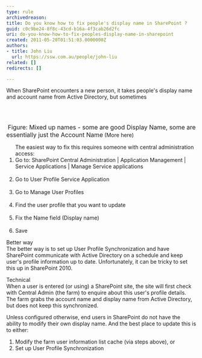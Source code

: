 ```yaml
---
type: rule
archivedreason: 
title: Do you know how to fix people's display name in SharePoint ?
guid: c0c9be24-8f8c-43cd-b16a-4f3cab26d2fc
uri: do-you-know-how-to-fix-peoples-display-name-in-sharepoint
created: 2011-05-20T01:51:03.0000000Z
authors:
- title: John Liu
  url: https://ssw.com.au/people/john-liu
related: []
redirects: []

---
```



When SharePoint encounters a new person, it takes people's display name and account name from Active Directory, but sometimes

<br><excerpt class='endintro'></excerpt><br>

  <img alt="" class="ms-rteCustom-ImageArea" src="/PublishingImages/MixUpNames.jpg" />&#160;<font class="ms-rteCustom-FigureNormal" size="+0">Figure&#58; Mixed up names - some are good Display Name, some are essentially just the Account Name</font> (More here) <br>
<ol>The easiest way to fix this requires someone with central administration access&#58;
    <li>Go to&#58; SharePoint Central Administration | Application Management | Service Applications | Manage Service applications <br>
    <img alt="" class="ms-rteCustom-ImageArea" src="/PublishingImages/ServiceApplication.jpg" /></li>
    <li>Go to User Profile Service Application<br>
    <img alt="" class="ms-rteCustom-ImageArea" src="/PublishingImages/UserProfileServiceApplication.jpg" /> </li>
    <li>Go to Manage User Profiles <br>
    <img alt="" class="ms-rteCustom-ImageArea" src="/PublishingImages/ManageUserProfiles.jpg" /> </li>
    <li>Find the user profile that you want to update <br>
    <img alt="" class="ms-rteCustom-ImageArea" src="/PublishingImages/FindUserProfile.jpg" /></li>
    <li>Fix the Name field (Display name)<br>
    <img alt="" class="ms-rteCustom-ImageArea" src="/PublishingImages/FixNameField.jpg" />&#160;</li>
    <li>Save</li>
</ol>
<p>Better way<br>
The better way is to set up User Profile Synchronization and have SharePoint communicate with Active Directory on a schedule and keep user's profile information up to date. Unfortunately, it can be tricky to set this up in SharePoint 2010. </p>
<p>Technical<br>
When a user is entered (or using) a SharePoint site, the site will first check with Central Admin (the farm) to enquire about this user's profile details. The farm grabs the account name and display name from Active Directory, but does not keep this synchronized. </p>
<p>Unless configured otherwise, end users in SharePoint do not have the ability to modify their own display name. And the best place to update this is to either&#58;</p>
<ol>
    <li>Modify the farm user information list cache (via steps above), or </li>
    <li>Set up User Profile Synchronization </li>
</ol>



